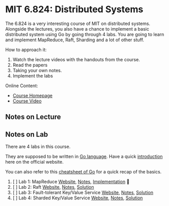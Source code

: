 # MIT 6.824: Distributed Systems

The 6.824 is a very interesting course of MIT on distributed systems. 
Alongside the lectures, you also have a chance to implement a basic distributed system using Go by going through 4 labs.
You are going to learn and implement MapReduce, Raft, Sharding and a lot of other stuff.

How to approach it:

1. Watch the lecture videos with the handouts from the course.
2. Read the papers 
3. Taking your own notes.
4. Implement the labs

Online Content:

- [Course Homepage](https://pdos.csail.mit.edu/6.824/index.html)
- [Course Video](https://www.youtube.com/playlist?list=PLrw6a1wE39_tb2fErI4-WkMbsvGQk9_UB)

## Notes on Lecture

## Notes on Lab

There are 4 labs in this course. 

They are supposed to be written in [Go language](https://golang.org).
Have a quick [introduction](https://tour.golang.org) here on the official website.

You can also refer to this [cheatsheet of Go](https://github.com/alfmunny/cheatsheets/blob/master/go-cheatsheet.md) for a quick recap of the basics.

1. [ ] Lab 1: MapReduce [Website](https://pdos.csail.mit.edu/6.824/labs/lab-mr.html), [Notes](Lab1-MapReduce.md), [Implementation](6.824lab/src/mr) :construction:
2. [ ] Lab 2: Raft [Website](https://pdos.csail.mit.edu/6.824/labs/lab-raft.html), [Notes](), [Solution]()
3. [ ] Lab 3: Fault-tolerant Key/Value Service [Website](https://pdos.csail.mit.edu/6.824/labs/lab-kvraft.html), [Notes](), [Solution]()
4. [ ] Lab 4: Sharded Key/Value Service [Website](https://pdos.csail.mit.edu/6.824/labs/lab-sharded.html), [Notes](), [Solution]()
